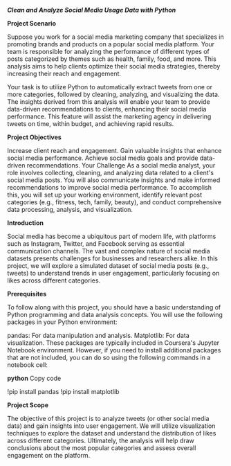 

***Clean and Analyze Social Media Usage Data with Python***

**Project Scenario**

Suppose you work for a social media marketing company that specializes in promoting brands and products on a popular social media platform. Your team is responsible for analyzing the performance of different types of posts categorized by themes such as health, family, food, and more. This analysis aims to help clients optimize their social media strategies, thereby increasing their reach and engagement.

Your task is to utilize Python to automatically extract tweets from one or more categories, followed by cleaning, analyzing, and visualizing the data. The insights derived from this analysis will enable your team to provide data-driven recommendations to clients, enhancing their social media performance. This feature will assist the marketing agency in delivering tweets on time, within budget, and achieving rapid results.

**Project Objectives**

Increase client reach and engagement.
Gain valuable insights that enhance social media performance.
Achieve social media goals and provide data-driven recommendations.
Your Challenge
As a social media analyst, your role involves collecting, cleaning, and analyzing data related to a client's social media posts. You will also communicate insights and make informed recommendations to improve social media performance. To accomplish this, you will set up your working environment, identify relevant post categories (e.g., fitness, tech, family, beauty), and conduct comprehensive data processing, analysis, and visualization.

**Introduction**

Social media has become a ubiquitous part of modern life, with platforms such as Instagram, Twitter, and Facebook serving as essential communication channels. The vast and complex nature of social media datasets presents challenges for businesses and researchers alike. In this project, we will explore a simulated dataset of social media posts (e.g., tweets) to understand trends in user engagement, particularly focusing on likes across different categories.

**Prerequisites**

To follow along with this project, you should have a basic understanding of Python programming and data analysis concepts. You will use the following packages in your Python environment:

pandas: For data manipulation and analysis.
Matplotlib: For data visualization.
These packages are typically included in Coursera's Jupyter Notebook environment. However, if you need to install additional packages that are not included, you can do so using the following commands in a notebook cell:

**python**
Copy code

!pip install pandas
!pip install matplotlib

**Project Scope**

The objective of this project is to analyze tweets (or other social media data) and gain insights into user engagement. We will utilize visualization techniques to explore the dataset and understand the distribution of likes across different categories. Ultimately, the analysis will help draw conclusions about the most popular categories and assess overall engagement on the platform.


